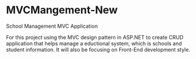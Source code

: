 # MVCMangement-New
School Management MVC Application

For this project using the MVC design pattern in ASP.NET to create CRUD application that helps manage a eductional system, 
which is schools and student information. It will also be focusing on Front-End development style. 
